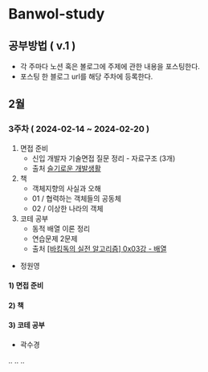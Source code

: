 # Banwol-study

## 공부방법 ( v.1 )

- 각 주마다 노션 혹은 볼로그에 주제에 관한 내용을 포스팅한다.
- 포스팅 한 블로그 url를 해당 주차에 등록한다.

## 2월

### 3주차 ( 2024-02-14 ~ 2024-02-20 )

1. 면접 준비
   - 신입 개발자 기술면접 질문 정리 - 자료구조 (3개)
   - 출처 <a href="https://dev-coco.tistory.com/159">슬기로운 개발생활<a>
2. 책
   - 객체지향의 사실과 오해
   - 01 / 협력하는 객체들의 공동체
   - 02 / 이상한 나라의 객체
3. 코테 공부
   - 동적 배열 이론 정리
   - 연습문제 2문제
   - 출처 <a href="https://www.youtube.com/watch?v=mBeyFsHqzHg">[바킹독의 실전 알고리즘] 0x03강 - 배열</a>

- 정원영

#### 1) 면접 준비

#### 2) 책

#### 3) 코테 공부

- 곽수경

..
..
..
